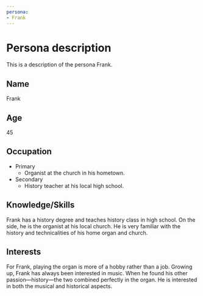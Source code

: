 ```yaml
---
persona:
- Frank
---
```


# Persona description

This is a description of the persona Frank.

## Name
Frank

## Age
45

## Occupation
- Primary
    - Organist at the church in his hometown.
- Secondary
    - History teacher at his local high school.

## Knowledge/Skills
Frank has a history degree and teaches history class in high school. On the side, he is the organist at his local church. He is very familiar with the history and technicalities of his home organ and church.

## Interests
For Frank, playing the organ is more of a hobby rather than a job. Growing up, Frank has always been interested in music. When he found his other passion—history—the two combined perfectly in the organ. He is interested in both the musical and historical aspects.
